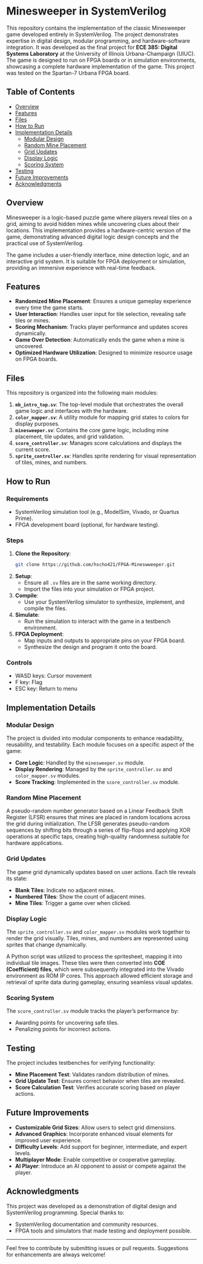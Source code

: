 # Minesweeper in SystemVerilog

This repository contains the implementation of the classic Minesweeper game developed entirely in SystemVerilog. The project demonstrates expertise in digital design, modular programming, and hardware-software integration. It was developed as the final project for **ECE 385: Digital Systems Laboratory** at the University of Illinois Urbana-Champaign (UIUC). The game is designed to run on FPGA boards or in simulation environments, showcasing a complete hardware implementation of the game. This project was tested on the Spartan-7 Urbana FPGA board.


## Table of Contents
- [Overview](#overview)
- [Features](#features)
- [Files](#files)
- [How to Run](#how-to-run)
- [Implementation Details](#implementation-details)
  - [Modular Design](#modular-design)
  - [Random Mine Placement](#random-mine-placement)
  - [Grid Updates](#grid-updates)
  - [Display Logic](#display-logic)
  - [Scoring System](#scoring-system)
- [Testing](#testing)
- [Future Improvements](#future-improvements)
- [Acknowledgments](#acknowledgments)

## Overview
Minesweeper is a logic-based puzzle game where players reveal tiles on a grid, aiming to avoid hidden mines while uncovering clues about their locations. This implementation provides a hardware-centric version of the game, demonstrating advanced digital logic design concepts and the practical use of SystemVerilog.

The game includes a user-friendly interface, mine detection logic, and an interactive grid system. It is suitable for FPGA deployment or simulation, providing an immersive experience with real-time feedback.

## Features
- **Randomized Mine Placement**: Ensures a unique gameplay experience every time the game starts.
- **User Interaction**: Handles user input for tile selection, revealing safe tiles or mines.
- **Scoring Mechanism**: Tracks player performance and updates scores dynamically.
- **Game Over Detection**: Automatically ends the game when a mine is uncovered.
- **Optimized Hardware Utilization**: Designed to minimize resource usage on FPGA boards.

## Files
This repository is organized into the following main modules:

1. **`mb_intro_top.sv`**: The top-level module that orchestrates the overall game logic and interfaces with the hardware.
2. **`color_mapper.sv`**: A utility module for mapping grid states to colors for display purposes.
3. **`minesweeper.sv`**: Contains the core game logic, including mine placement, tile updates, and grid validation.
4. **`score_controller.sv`**: Manages score calculations and displays the current score.
5. **`sprite_controller.sv`**: Handles sprite rendering for visual representation of tiles, mines, and numbers.

## How to Run
### Requirements
- SystemVerilog simulation tool (e.g., ModelSim, Vivado, or Quartus Prime).
- FPGA development board (optional, for hardware testing).

### Steps
1. **Clone the Repository**:
   ```bash
   git clone https://github.com/hscho421/FPGA-Mineswweeper.git
   ```
2. **Setup**:
   - Ensure all `.sv` files are in the same working directory.
   - Import the files into your simulation or FPGA project.
3. **Compile**:
   - Use your SystemVerilog simulator to synthesize, implement, and compile the files.
4. **Simulate**:
   - Run the simulation to interact with the game in a testbench environment.
5. **FPGA Deployment**:
   - Map inputs and outputs to appropriate pins on your FPGA board.
   - Synthesize the design and program it onto the board.

### Controls
- WASD keys: Cursor movement
- F key: Flag
- ESC key: Return to menu

## Implementation Details
### Modular Design
The project is divided into modular components to enhance readability, reusability, and testability. Each module focuses on a specific aspect of the game:
- **Core Logic**: Handled by the `minesweeper.sv` module.
- **Display Rendering**: Managed by the `sprite_controller.sv` and `color_mapper.sv` modules.
- **Score Tracking**: Implemented in the `score_controller.sv` module.

### Random Mine Placement
A pseudo-random number generator based on a Linear Feedback Shift Register (LFSR) ensures that mines are placed in random locations across the grid during initialization. The LFSR generates pseudo-random sequences by shifting bits through a series of flip-flops and applying XOR operations at specific taps, creating high-quality randomness suitable for hardware applications.


### Grid Updates
The game grid dynamically updates based on user actions. Each tile reveals its state:
- **Blank Tiles**: Indicate no adjacent mines.
- **Numbered Tiles**: Show the count of adjacent mines.
- **Mine Tiles**: Trigger a game over when clicked.

### Display Logic
The `sprite_controller.sv` and `color_mapper.sv` modules work together to render the grid visually. Tiles, mines, and numbers are represented using sprites that change dynamically.

A Python script was utilized to process the spritesheet, mapping it into individual tile images. These tiles were then converted into **COE (Coefficient) files**, which were subsequently integrated into the Vivado environment as ROM IP cores. This approach allowed efficient storage and retrieval of sprite data during gameplay, ensuring seamless visual updates.

### Scoring System
The `score_controller.sv` module tracks the player’s performance by:
- Awarding points for uncovering safe tiles.
- Penalizing points for incorrect actions.

## Testing
The project includes testbenches for verifying functionality:
- **Mine Placement Test**: Validates random distribution of mines.
- **Grid Update Test**: Ensures correct behavior when tiles are revealed.
- **Score Calculation Test**: Verifies accurate scoring based on player actions.

## Future Improvements
- **Customizable Grid Sizes**: Allow users to select grid dimensions.
- **Advanced Graphics**: Incorporate enhanced visual elements for improved user experience.
- **Difficulty Levels**: Add support for beginner, intermediate, and expert levels.
- **Multiplayer Mode**: Enable competitive or cooperative gameplay.
- **AI Player**: Introduce an AI opponent to assist or compete against the player.

## Acknowledgments
This project was developed as a demonstration of digital design and SystemVerilog programming. Special thanks to:
- SystemVerilog documentation and community resources.
- FPGA tools and simulators that made testing and deployment possible.

---
Feel free to contribute by submitting issues or pull requests. Suggestions for enhancements are always welcome!
